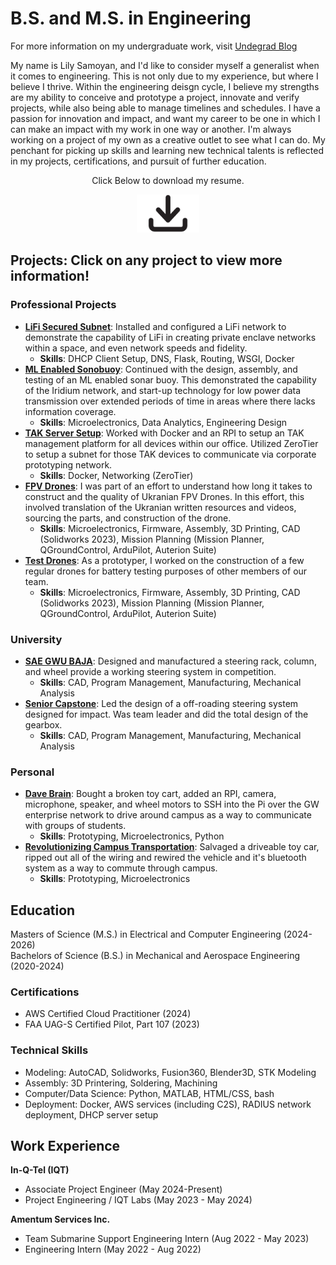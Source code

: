 # B.S. and M.S. in Engineering
For more information on my undergraduate work, visit [Undegrad Blog](https://blogs.gwu.edu/lsamoyan/)

My name is Lily Samoyan, and I'd like to consider myself a generalist when it comes to engineering. This is not only due to my experience, but where I believe I thrive. Within the engineering deisgn cycle, I believe my strengths are my ability to conceive and prototype a project, innovate and verify projects, while also being able to manage timelines and schedules. I have a passion for innovation and impact, and want my career to be one in which I can make an impact with my work in one way or another. I'm always working on a project of my own as a creative outlet to see what I can do. My penchant for picking up skills and learning new technical talents is reflected in my projects, certifications, and pursuit of further education.


<div style="text-align: center;">
<p> Click Below to download my resume. </p>

<a href="SamoyanL_Resume.pdf" download="SamoyanL_Resume.pdf">
    <img src="img/download_button.png" alt="download" style="width: 20%; text-align:center;">
</a>
</div>


## Projects: Click on any project to view more information!

### Professional Projects
 - **[LiFi Secured Subnet](/_pages/lifi_serve.md)**: Installed and configured a LiFi network to demonstrate the capability of LiFi in creating private enclave networks within a space, and even network speeds and fidelity.
    - **Skills**: DHCP Client Setup, DNS, Flask, Routing, WSGI, Docker
- **[ML Enabled Sonobuoy](/_pages/sonobuoy.md)**: Continued with the design, assembly, and testing of an ML enabled sonar buoy. This demonstrated the capability of the Iridium network, and start-up technology for low power data transmission over extended periods of time in areas where there lacks information coverage.
    - **Skills**: Microelectronics, Data Analytics, Engineering Design
 - **[TAK Server Setup](/_pages/tak_serve.md)**: Worked with Docker and an RPI to setup an TAK management platform for all devices within our office. Utilized ZeroTier to setup a subnet for those TAK devices to communicate via corporate prototyping network.
    - **Skills**: Docker, Networking (ZeroTier)
 - **[FPV Drones](/_pages/fpv_drone.md)**: I was part of an effort to understand how long it takes to construct and the quality of Ukranian FPV Drones. In this effort, this involved translation of the Ukranian written resources and videos, sourcing the parts, and construction of the drone.
    - **Skills**: Microelectronics, Firmware, Assembly, 3D Printing, CAD (Solidworks 2023), Mission Planning (Mission Planner, QGroundControl, ArduPilot, Auterion Suite)
 - **[Test Drones](/_pages/test_drone.md)**: As a prototyper, I worked on the construction of a few regular drones for battery testing purposes of other members of our team. 
    - **Skills**: Microelectronics, Firmware, Assembly, 3D Printing, CAD (Solidworks 2023), Mission Planning (Mission Planner, QGroundControl, ArduPilot, Auterion Suite)

### University
 - **[SAE GWU BAJA](https://blogs.gwu.edu/lsamoyan/gwu-baja-off-roading-vehicle-adventures/)**: Designed and manufactured a steering rack, column, and wheel provide a working steering system in competition.
    - **Skills**: CAD, Program Management, Manufacturing, Mechanical Analysis
- **[Senior Capstone](https://blogs.gwu.edu/lsamoyan/senior-capstone-steering-system/)**: Led the design of a off-roading steering system designed for impact. Was team leader and did the total design of the gearbox.
    - **Skills**: CAD, Program Management, Manufacturing, Mechanical Analysis

### Personal
 - **[Dave Brain](https://blogs.gwu.edu/lsamoyan/personal-projects/)**: Bought a broken toy cart, added an RPI, camera, microphone, speaker, and wheel motors to SSH into the Pi over the GW enterprise network to drive around campus as a way to communicate with groups of students.
    - **Skills**: Prototyping, Microelectronics, Python
 - **[Revolutionizing Campus Transportation](https://blogs.gwu.edu/lsamoyan/personal-projects/)**: Salvaged a driveable toy car, ripped out all of the wiring and rewired the vehicle and it's bluetooth system as a way to commute through campus.
    - **Skills**: Prototyping, Microelectronics

## Education
Masters of Science (M.S.) in Electrical and Computer Engineering (2024-2026)  
Bachelors of Science (B.S.) in Mechanical and Aerospace Engineering (2020-2024)

### Certifications
- AWS Certified Cloud Practitioner (2024)
- FAA UAG-S Certified Pilot, Part 107 (2023)

### Technical Skills
- Modeling: AutoCAD, Solidworks, Fusion360, Blender3D, STK Modeling
- Assembly: 3D Printering, Soldering, Machining
- Computer/Data Science: Python, MATLAB, HTML/CSS, bash
- Deployment: Docker, AWS services (including C2S), RADIUS network deployment, DHCP server setup

## Work Experience
**In-Q-Tel (IQT)**
 - Associate Project Engineer (May 2024-Present)
 - Project Engineering / IQT Labs (May 2023 - May 2024)

 **Amentum Services Inc.**
 - Team Submarine Support Engineering Intern (Aug 2022 - May 2023)
 - Engineering Intern (May 2022 - Aug 2022)


